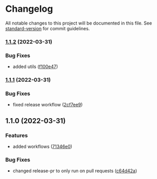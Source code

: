 # Changelog

All notable changes to this project will be documented in this file. See [standard-version](https://github.com/conventional-changelog/standard-version) for commit guidelines.

### [1.1.2](https://github.com/subhanmahmood/release-notes-slack/compare/v1.1.1...v1.1.2) (2022-03-31)


### Bug Fixes

* added utils ([f100e47](https://github.com/subhanmahmood/release-notes-slack/commit/f100e4762c4b65aafec521734c9e856828b916ec))

### [1.1.1](https://github.com/subhanmahmood/release-notes-slack/compare/v1.1.0...v1.1.1) (2022-03-31)


### Bug Fixes

* fixed release workflow ([2cf7ee9](https://github.com/subhanmahmood/release-notes-slack/commit/2cf7ee9b7837115b74392d6d4b03b2ab3b50afc9))

## 1.1.0 (2022-03-31)


### Features

* added workflows ([71346e0](https://github.com/subhanmahmood/release-notes-slack/commit/71346e08f41c6284470c334c8b67299a895af6a8))


### Bug Fixes

* changed release-pr to only run on pull requests ([c64d42a](https://github.com/subhanmahmood/release-notes-slack/commit/c64d42acf1db51cd77861d44ddeb937102dc1f20))
